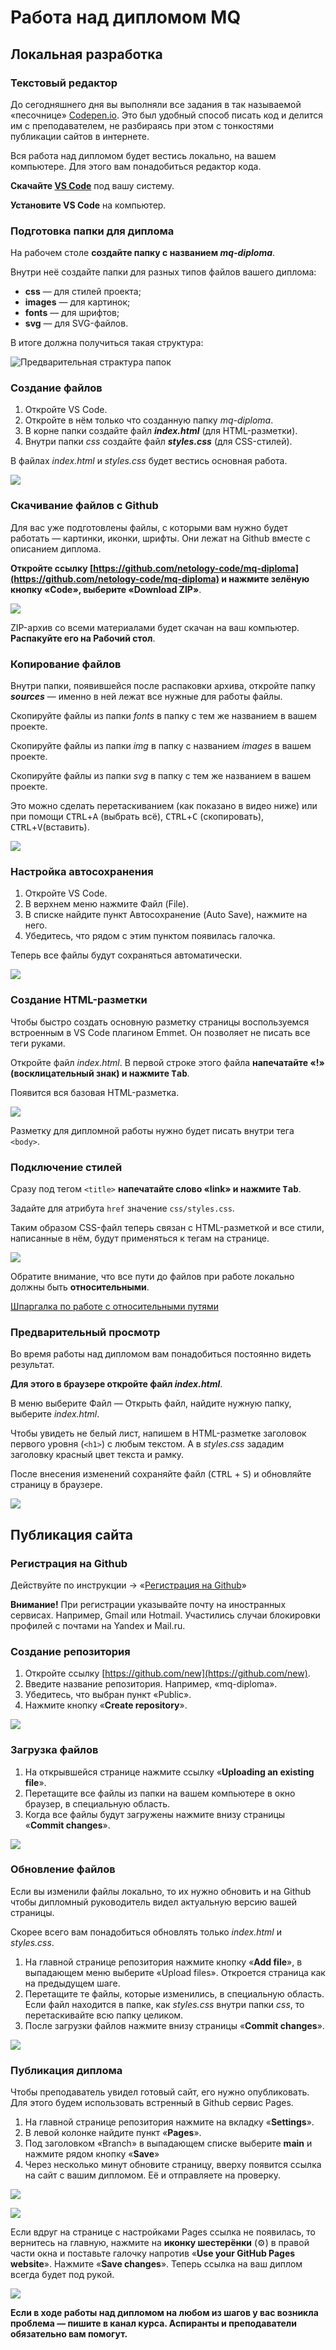 # Работа над дипломом MQ

## Локальная разработка

### Текстовый редактор

До сегодняшнего дня вы выполняли все задания в так называемой «песочнице» [Codepen.io](https://codepen.io/). Это был удобный способ писать код и делится им с преподавателем, не разбираясь при этом с тонкостями публикации сайтов в интернете.

Вся работа над дипломом будет вестись локально, на вашем компьютере. Для этого вам понадобиться редактор кода.

**Скачайте [VS Code](https://code.visualstudio.com/Download)** под вашу систему.

**Установите VS Code** на компьютер.

### Подготовка папки для диплома

На рабочем столе **создайте папку с названием _mq-diploma_**.

Внутри неё создайте папки для разных типов файлов вашего диплома:

- **css** — для стилей проекта;
- **images** — для картинок;
- **fonts** — для шрифтов;
- **svg** — для SVG-файлов.

В итоге должна получиться такая структура:

![Предварительная страктура папок](./images/folders.png)

### Создание файлов

1. Откройте VS Code.
2. Откройте в нём только что созданную папку _mq-diploma_.
3. В корне папки создайте файл **_index.html_** (для HTML-разметки).
4. Внутри папки _css_ создайте файл **_styles.css_** (для CSS-стилей).

В файлах _index.html_ и _styles.css_ будет вестись основная работа.

![](./images/index-styles.gif)

### Скачивание файлов с Github

Для вас уже подготовлены файлы, с которыми вам нужно будет работать — картинки, иконки, шрифты. Они лежат на Github вместе с описанием диплома.

**Откройте ссылку [https://github.com/netology-code/mq-diploma](https://github.com/netology-code/mq-diploma) и нажмите зелёную кнопку «Code», выберите «Download ZIP»**.

![](./images/zip.png)

ZIP-архив со всеми материалами будет скачан на ваш компьютер. **Распакуйте его на Рабочий стол**.

### Копирование файлов

Внутри папки, появившейся после распаковки архива, откройте папку **_sources_** — именно в ней лежат все нужные для работы файлы.

Скопируйте файлы из папки _fonts_ в папку с тем же названием в вашем проекте.

Скопируйте файлы из папки _img_ в папку с названием _images_ в вашем проекте.

Скопируйте файлы из папки _svg_ в папку с тем же названием в вашем проекте.

Это можно сделать перетаскиванием (как показано в видео ниже) или при помощи <kbd>CTRL</kbd>+<kbd>A</kbd> (выбрать всё), <kbd>CTRL</kbd>+<kbd>C</kbd> (скопировать), <kbd>CTRL</kbd>+<kbd>V</kbd>(вставить).

![](./images/copy.gif)

### Настройка автосохранения

1. Откройте VS Code.
2. В верхнем меню нажмите Файл (File).
3. В списке найдите пункт Автосохранение (Auto Save), нажмите на него.
4. Убедитесь, что рядом с этим пунктом появилась галочка.

Теперь все файлы будут сохраняться автоматически.

![](./images/autosave.gif)

### Создание HTML-разметки

Чтобы быстро создать основную разметку страницы воспользуемся встроенным в VS Code плагином Emmet. Он позволяет не писать все теги руками.

Откройте файл _index.html_.
В первой строке этого файла **напечатайте «!» (восклицательный знак) и нажмите <kbd>Tab</kbd>**.

Появится вся базовая HTML-разметка.

![](./images/base-html.gif)

Разметку для дипломной работы нужно будет писать внутри тега `<body>`.

### Подключение стилей

Сразу под тегом `<title>` **напечатайте слово «link» и нажмите <kbd>Tab</kbd>**.

Задайте для атрибута `href` значение `css/styles.css`.

Таким образом CSS-файл теперь связан с HTML-разметкой и все стили, написанные в нём, будут применяться к тегам на странице.

![](./images/styles.gif)

Обратите внимание, что все пути до файлов при работе локально должны быть **относительными**.

[Шпаргалка по работе с относительными путями](../relative-link/README.md)

### Предварительный просмотр

Во время работы над дипломом вам понадобиться постоянно видеть результат.

**Для этого в браузере откройте файл _index.html_**.

В меню выберите Файл — Открыть файл, найдите нужную папку, выберите _index.html_.

Чтобы увидеть не белый лист, напишем в HTML-разметке заголовок первого уровня (`<h1>`) с любым текстом. А в _styles.css_ зададим заголовку красный цвет текста и рамку.

После внесения изменений сохраняйте файл (<kbd>CTRL</kbd> + <kbd>S</kbd>) и обновляйте страницу в браузере.

![](./images/preview.gif)

## Публикация сайта

### Регистрация на Github

Действуйте по инструкции → «[Регистрация на Github](../github/README.md)»

**Внимание!** При регистрации указывайте почту на иностранных сервисах. Например, Gmail или Hotmail. Участились случаи блокировки профилей с почтами на Yandex и Mail.ru.

### Создание репозитория

1. Откройте ссылку [https://github.com/new](https://github.com/new).
2. Введите название репозитория. Например, «mq-diploma».
3. Убедитесь, что выбран пункт «Public».
4. Нажмите кнопку «**Create repository**».

![](./images/new-repo.gif)

### Загрузка файлов

1. На открывшейся странице нажмите ссылку «**Uploading an existing file**».
2. Перетащите все файлы из папки на вашем компьютере в окно браузер, в специальную область.
3. Когда все файлы будут загружены нажмите внизу страницы «**Commit changes**».

![](./images/upload.gif)

### Обновление файлов

Если вы изменили файлы локально, то их нужно обновить и на Github чтобы дипломный руководитель видел актуальную версию вашей страницы.

Скорее всего вам понадобиться обновлять только _index.html_ и _styles.css_.

1. На главной странице репозитория нажмите кнопку «**Add file**», в выпадающем меню выберите «Upload files». Откроется страница как на предыдущем шаге.
2. Перетащите те файлы, которые изменились, в специальную область. Если файл находится в папке, как _styles.css_ внутри папки _css_, то перетаскивайте всю папку целиком.
3. После загрузки файлов нажмите внизу страницы «**Commit changes**».

![](./images/refresh.gif)

### Публикация диплома

Чтобы преподаватель увидел готовый сайт, его нужно опубликовать. Для этого будем использовать встренный в Github сервис Pages.

1. На главной странице репозитория нажмите на вкладку «**Settings**».
2. В левой колонке найдите пункт «**Pages**».
3. Под заголовком «Branch» в выпадающем списке выберите **main** и нажмите рядом кнопку «**Save**»
4. Через несколько минут обновите страницу, вверху появится ссылка на сайт с вашим дипломом. Её и отправляете на проверку.

![](./images/publish.gif)

![](./images/link.png)

Если вдруг на странице с настройками Pages ссылка не появилась, то вернитесь на главную, нажмите на **иконку шестерёнки** (⚙️) в правой части окна и поставьте галочку напротив «**Use your GitHub Pages website**». Нажмите «**Save changes**». Теперь ссылка на ваш диплом всегда будет под рукой.

![](./images/link-on-main.png)

**Если в ходе работы над дипломом на любом из шагов у вас возникла проблема — пишите в канал курса. Аспиранты и преподаватели обязательно вам помогут.**